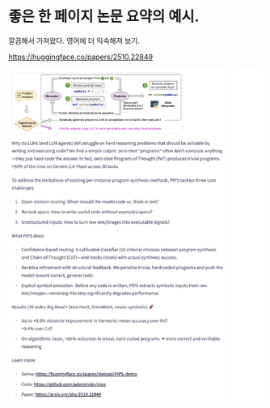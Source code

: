 # 좋은 한 페이지 논문 요약의 예시.

깔끔해서 가져왔다. 영어에 더 익숙해져 보기.

https://huggingface.co/papers/2510.22849

![alt text](image.png)

